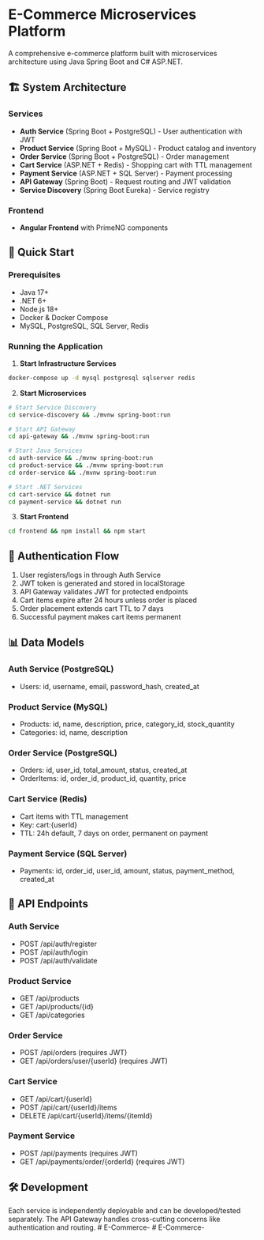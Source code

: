 # E-Commerce Microservices Platform

A comprehensive e-commerce platform built with microservices architecture using Java Spring Boot and C# ASP.NET.

## 🏗 System Architecture

### Services
- **Auth Service** (Spring Boot + PostgreSQL) - User authentication with JWT
- **Product Service** (Spring Boot + MySQL) - Product catalog and inventory
- **Order Service** (Spring Boot + PostgreSQL) - Order management
- **Cart Service** (ASP.NET + Redis) - Shopping cart with TTL management
- **Payment Service** (ASP.NET + SQL Server) - Payment processing
- **API Gateway** (Spring Boot) - Request routing and JWT validation
- **Service Discovery** (Spring Boot Eureka) - Service registry

### Frontend
- **Angular Frontend** with PrimeNG components

## 🚀 Quick Start

### Prerequisites
- Java 17+
- .NET 6+
- Node.js 18+
- Docker & Docker Compose
- MySQL, PostgreSQL, SQL Server, Redis

### Running the Application

1. **Start Infrastructure Services**
```bash
docker-compose up -d mysql postgresql sqlserver redis
```

2. **Start Microservices**
```bash
# Start Service Discovery
cd service-discovery && ./mvnw spring-boot:run

# Start API Gateway
cd api-gateway && ./mvnw spring-boot:run

# Start Java Services
cd auth-service && ./mvnw spring-boot:run
cd product-service && ./mvnw spring-boot:run
cd order-service && ./mvnw spring-boot:run

# Start .NET Services
cd cart-service && dotnet run
cd payment-service && dotnet run
```

3. **Start Frontend**
```bash
cd frontend && npm install && npm start
```

## 🔐 Authentication Flow

1. User registers/logs in through Auth Service
2. JWT token is generated and stored in localStorage
3. API Gateway validates JWT for protected endpoints
4. Cart items expire after 24 hours unless order is placed
5. Order placement extends cart TTL to 7 days
6. Successful payment makes cart items permanent

## 📊 Data Models

### Auth Service (PostgreSQL)
- Users: id, username, email, password_hash, created_at

### Product Service (MySQL)
- Products: id, name, description, price, category_id, stock_quantity
- Categories: id, name, description

### Order Service (PostgreSQL)
- Orders: id, user_id, total_amount, status, created_at
- OrderItems: id, order_id, product_id, quantity, price

### Cart Service (Redis)
- Cart items with TTL management
- Key: cart:{userId}
- TTL: 24h default, 7 days on order, permanent on payment

### Payment Service (SQL Server)
- Payments: id, order_id, user_id, amount, status, payment_method, created_at

## 🔄 API Endpoints

### Auth Service
- POST /api/auth/register
- POST /api/auth/login
- POST /api/auth/validate

### Product Service
- GET /api/products
- GET /api/products/{id}
- GET /api/categories

### Order Service
- POST /api/orders (requires JWT)
- GET /api/orders/user/{userId} (requires JWT)

### Cart Service
- GET /api/cart/{userId}
- POST /api/cart/{userId}/items
- DELETE /api/cart/{userId}/items/{itemId}

### Payment Service
- POST /api/payments (requires JWT)
- GET /api/payments/order/{orderId} (requires JWT)

## 🛠 Development

Each service is independently deployable and can be developed/tested separately. The API Gateway handles cross-cutting concerns like authentication and routing.
#   E - C o m m e r c e -  
 #   E - C o m m e r c e -  
 